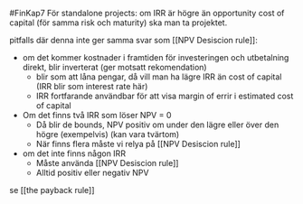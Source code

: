 #FinKap7
För standalone projects: om IRR är högre än opportunity cost of capital (för samma risk och maturity) ska man ta projektet.

pitfalls där denna inte ger samma svar som [[NPV Desiscion rule]]:
- om det kommer kostnader i framtiden för investeringen och utbetalning direkt, blir inverterat (ger motsatt rekomendation)
	- blir som att låna pengar, då vill man ha lägre IRR än cost of capital (IRR blir som interest rate här)
	- IRR fortfarande användbar för att visa margin of errir i estimated cost of capital
- Om det finns två IRR som löser NPV = 0
	- Då blir de bounds, NPV positiv om under den lägre eller över den högre (exempelvis) (kan vara tvärtom)
	- När finns flera måste vi relya på [[NPV Desiscion rule]]
- om det inte finns någon IRR
	- Måste använda [[NPV Desiscion rule]]
	- Alltid positiv eller negativ NPV


se [[the payback rule]]